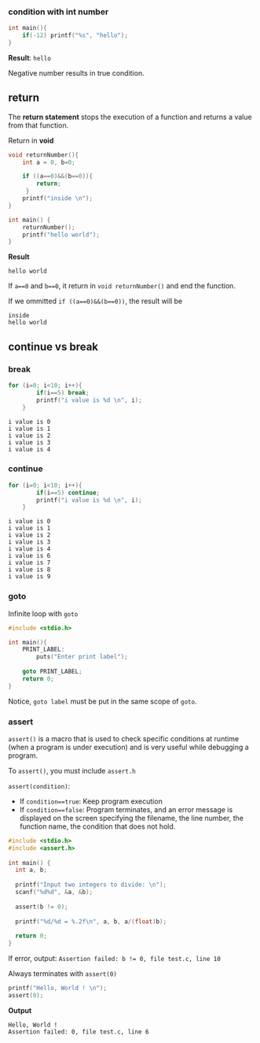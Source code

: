 ### condition with int number

```c
int main(){
	if(-12) printf("%s", "hello");
}
```
**Result**: ``hello``

Negative number results in true condition.

## return

The **return statement** stops the execution of a function and returns a value from that function.

Return in **void**

```c
void returnNumber(){
	int a = 0, b=0;

	if ((a==0)&&(b==0)){
	 	return;
	 }
	printf("inside \n");
}

int main() {
	returnNumber();
	printf("hello world");
}
```

**Result**

```
hello world
```

If ``a==0`` and ``b==0``, it return in ``void returnNumber()`` and end the function.

If we ommitted ``if ((a==0)&&(b==0))``, the result will be

```
inside
hello world
```

## continue vs break

### break

```c
for (i=0; i<10; i++){
		if(i==5) break;
		printf("i value is %d \n", i);
	}
```

```
i value is 0 
i value is 1 
i value is 2 
i value is 3 
i value is 4 
```

### continue

```c
for (i=0; i<10; i++){
		if(i==5) continue;
		printf("i value is %d \n", i);
	}
```

```
i value is 0 
i value is 1 
i value is 2 
i value is 3 
i value is 4 
i value is 6 
i value is 7 
i value is 8 
i value is 9 
```

### goto

Infinite loop with ``goto``

```c
#include <stdio.h>

int main(){
	PRINT_LABEL:
		puts("Enter print label");
	
	goto PRINT_LABEL;
	return 0;
}
```

Notice, ``goto label`` must be put in the same scope of ``goto``.

### assert

``assert()`` is a macro that is used to check specific conditions at runtime (when a program is under execution) and is very useful while debugging a program. 

To ``assert()``, you must include ``assert.h``

``assert(condition)``:

* If ``condition==true``: Keep program execution
* If ``condition==false``: Program terminates, and an error message is displayed on the screen specifying the filename, the line number, the function name, the condition that does not hold.

```c
#include <stdio.h>
#include <assert.h>
 
int main() {
  int a, b;
 
  printf("Input two integers to divide: \n");
  scanf("%d%d", &a, &b);
 
  assert(b != 0);
 
  printf("%d/%d = %.2f\n", a, b, a/(float)b);
 
  return 0;
}
```

If error, output: ``Assertion failed: b != 0, file test.c, line 10``

Always terminates with ``assert(0)``

```c
printf("Hello, World ! \n");
assert(0);
```
**Output**

```
Hello, World !
Assertion failed: 0, file test.c, line 6
```